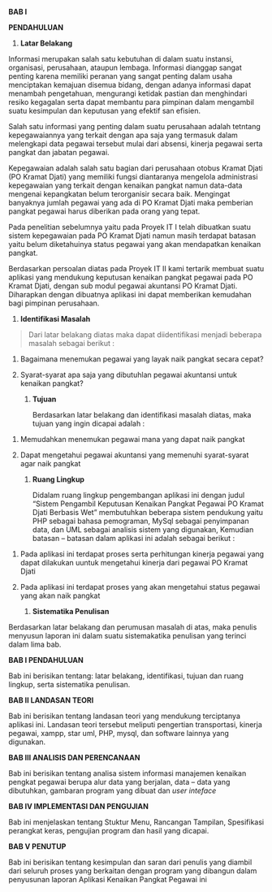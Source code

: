 **BAB I**

**PENDAHULUAN**

1.  **Latar Belakang**

Informasi merupakan salah satu kebutuhan di dalam suatu instansi, organisasi, perusahaan, ataupun lembaga. Informasi dianggap sangat penting karena memiliki peranan yang sangat penting dalam usaha menciptakan kemajuan disemua bidang, dengan adanya informasi dapat menambah pengetahuan, mengurangi ketidak pastian dan menghindari resiko kegagalan serta dapat membantu para pimpinan dalam mengambil suatu kesimpulan dan keputusan yang efektif san efisien.

Salah satu informasi yang penting dalam suatu perusahaan adalah tetntang kepegawaiannya yang terkait dengan apa saja yang termasuk dalam melengkapi data pegawai tersebut mulai dari absensi, kinerja pegawai serta pangkat dan jabatan pegawai.

Kepegawaian adalah salah satu bagian dari perusahaan otobus Kramat Djati (PO Kramat Djati) yang memiliki fungsi diantaranya mengelola administrasi kepegawaian yang terkait dengan kenaikan pangkat namun data-data mengenai kepangkatan belum terorganisir secara baik. Mengingat banyaknya jumlah pegawai yang ada di PO Kramat Djati maka pemberian pangkat pegawai harus diberikan pada orang yang tepat.

Pada penelitian sebelumnya yaitu pada Proyek IT I telah dibuatkan suatu sistem kepegawaian pada PO Kramat Djati namun masih terdapat batasan yaitu belum diketahuinya status pegawai yang akan mendapatkan kenaikan pangkat.

Berdasarkan persoalan diatas pada Proyek IT II kami tertarik membuat suatu aplikasi yang mendukung keputusan kenaikan pangkat pegawai pada PO Kramat Djati, dengan sub modul pegawai akuntansi PO Kramat Djati. Diharapkan dengan dibuatnya aplikasi ini dapat memberikan kemudahan bagi pimpinan perusahaan.

1.  **Identifikasi Masalah**

> Dari latar belakang diatas maka dapat diidentifikasi menjadi beberapa masalah sebagai berikut :

1.  Bagaimana menemukan pegawai yang layak naik pangkat secara cepat?

2.  Syarat-syarat apa saja yang dibutuhlan pegawai akuntansi untuk kenaikan pangkat?

    1.  **Tujuan**

        Berdasarkan latar belakang dan identifikasi masalah diatas, maka tujuan yang ingin dicapai adalah :

<!-- -->

1.  Memudahkan menemukan pegawai mana yang dapat naik pangkat

2.  Dapat mengetahui pegawai akuntansi yang memenuhi syarat-syarat agar naik pangkat

    1.  **Ruang Lingkup**

        Didalam ruang lingkup pengembangan aplikasi ini dengan judul “Sistem Pengambil Keputusan Kenaikan Pangkat Pegawai PO Kramat Djati Berbasis Wet” membutuhkan beberapa sistem pendukung yaitu PHP sebagai bahasa pemograman, MySql sebagai penyimpanan data, dan UML sebagai analisis sistem yang digunakan, Kemudian batasan – batasan dalam aplikasi ini adalah sebagai berikut :

<!-- -->

1.  Pada aplikasi ini terdapat proses serta perhitungan kinerja pegawai yang dapat dilakukan uuntuk mengetahui kinerja dari pegawai PO Kramat Djati

2.  Pada aplikasi ini terdapat proses yang akan mengetahui status pegawai yang akan naik pangkat

    1.  **Sistematika Penulisan**

Berdasarkan latar belakang dan perumusan masalah di atas, maka penulis menyusun laporan ini dalam suatu sistemakatika penulisan yang terinci dalam lima bab.

**BAB I PENDAHULUAN**

Bab ini berisikan tentang: latar belakang, identifikasi, tujuan dan ruang lingkup, serta sistematika penulisan.

**BAB II LANDASAN TEORI**

Bab ini berisikan tentang landasan teori yang mendukung terciptanya aplikasi ini. Landasan teori tersebut meliputi pengertian transportasi, kinerja pegawai, xampp, star uml, PHP, mysql, dan software lainnya yang digunakan.

**BAB III ANALISIS DAN PERENCANAAN**

Bab ini berisikan tentang analisa sistem informasi manajemen kenaikan pengkat pegawai berupa alur data yang berjalan, data – data yang dibutuhkan, gambaran program yang dibuat dan *user inteface*

**BAB IV IMPLEMENTASI DAN PENGUJIAN**

Bab ini menjelaskan tentang Stuktur Menu, Rancangan Tampilan, Spesifikasi perangkat keras, pengujian program dan hasil yang dicapai.

**BAB V PENUTUP**

Bab ini berisikan tentang kesimpulan dan saran dari penulis yang diambil dari seluruh proses yang berkaitan dengan program yang dibangun dalam penyusunan laporan Aplikasi Kenaikan Pangkat Pegawai ini
